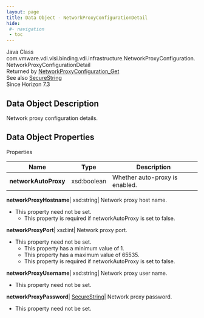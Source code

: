```yaml
---
layout: page
title: Data Object - NetworkProxyConfigurationDetail
hide:
 #- navigation
 - toc
---
```






Java Class
    com.vmware.vdi.vlsi.binding.vdi.infrastructure.NetworkProxyConfiguration.NetworkProxyConfigurationDetail  
Returned by
     [NetworkProxyConfiguration_Get](vdi.infrastructure.NetworkProxyConfiguration.md#get)  
See also
     [SecureString](vdi.util.SecureString.md)  
Since 
    Horizon 7.3

## Data Object Description 

Network proxy configuration details. 

## Data Object Properties

Properties

Name |  Type |  Description   
---|---|---  
**networkAutoProxy**|  xsd:boolean|  Whether auto-proxy is enabled.   
  
**networkProxyHostname**|  xsd:string|  Network proxy host name.   


* This property need not be set.
  * This property is required if networkAutoProxy is set to false.

  
**networkProxyPort**|  xsd:int|  Network proxy port.   


* This property need not be set.
  * This property has a minimum value of 1. 
  * This property has a maximum value of 65535. 
  * This property is required if networkAutoProxy is set to false.

  
**networkProxyUsername**|  xsd:string|  Network proxy user name.   


* This property need not be set.

  
**networkProxyPassword**| [SecureString](vdi.util.SecureString.md)|  Network proxy password.   


* This property need not be set.

  
  
  
   
  
  

